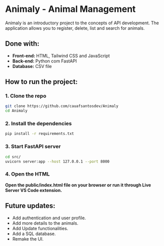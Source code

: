 # Animaly - Animal Management

Animaly is an introductory project to the concepts of API development. The application allows you to register, delete, list and search for animals.

## Done with: 

- **Front-end:** HTML, Tailwind CSS and JavaScript  
- **Back-end:** Python com FastAPI  
- **Database:** CSV file  

## How to run the project:

### 1. Clone the repo 

```bash
git clone https://github.com/cauafsantosdev/Animaly
cd Animaly
```
### 2. Install the dependencies

```bash
pip install -r requirements.txt
```

### 3. Start FastAPI server

```bash
cd src/
uvicorn server:app --host 127.0.0.1 --port 8000
```

### 4. Open the HTML

**Open the public/index.html file on your browser or run it through Live Server VS Code extension.**

## Future updates:
- Add authentication and user profile.
- Add more details to the animals.
- Add Update functionalities.
- Add a SQL database.
- Remake the UI.
